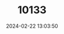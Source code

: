 ---
title: "10133"
category: "Hipposideros edwardshilli"
draft: false
date: 2024-02-22 13:03:50
languages:
  English: ["Hill's Leaf-nosed Bat"]
---